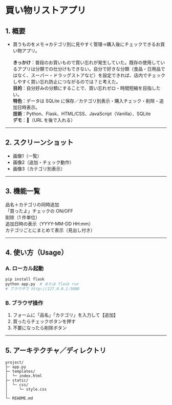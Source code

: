 # 買い物リストアプリ

## 1. 概要

* 買うものをメモ→カテゴリ別に見やすく管理→購入後にチェックできるお買い物アプリ。<br><br>
**きっかけ**：普段のお買いもので買い忘れが発生していた。既存の使用しているアプリは分類での仕分けもできない。自分で好きな分類（食品・日用品ではなく、スーパー・ドラッグストアなど）を設定できれば、店内でチェックしやすく買い忘れ防止につながるのでは？と考えた。<br>
 **目的**：自分好みの分類にすることで、買い忘れゼロ・時間短縮を目指したい。<br>
 **特色**：データは SQLite に保存／カテゴリ別表示・購入チェック・削除・追加日時表示。<br>
 **技術**：Python、Flask、HTML/CSS、JavaScript（Vanilla）、SQLite<br>
 **デモ**：🔗（URL を後で入れる）<br>

---

## 2. スクリーンショット

* 画像1（一覧）
* 画像2（追加・チェック動作）
* 画像3（カテゴリ別表示）

---

## 3. 機能一覧

品名＋カテゴリの同時追加<br>
「買ったよ」チェックの ON/OFF<br>
削除（1 件単位）<br>
追加日時の表示（YYYY-MM-DD HH\:mm）<br>
カテゴリごとにまとめて表示（見出し付き）<br>

---

## 4. 使い方（Usage）

### A. ローカル起動

```bash
pip install flask
python app.py  # または flask run
# ブラウザで http://127.0.0.1:5000
```

### B. ブラウザ操作

1. フォームに「品名」「カテゴリ」を入力して【追加】<br>
2. 買ったらチェックボタンを押す<br>
3. 不要になったら削除ボタン<br>

---

## 5. アーキテクチャ／ディレクトリ

```
project/
├─ app.py                 
├─ templates/
│  └─ index.html          
├─ static/
│  └─ css/
│     └─ style.css
│            
└─ README.md
```
